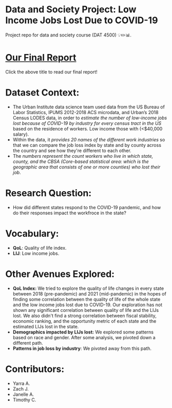 # Data and Society Project: Low Income Jobs Lost Due to COVID-19 
Project repo for data and society course (DAT 4500) :bulb::pencil2::bar_chart:.

# [Our Final Report](DAT4500-Final.md)
Click the above title to read our final report!

# Dataset Context:
- The Urban Institute data science team used data from the US Bureau of Labor Statistics, IPUMS 2012-2018 ACS microdata, and Urban’s 2018 Census LODES data, in order to *estimate the number of low-income jobs lost because of COVID-19 by industry for every census tract in the US* based on the residence of workers. Low income those with (<$40,000 salary).
- Within the data, it *provides 20 names of the different work industries* so that we can compare the job loss index by state and by county across the country and see how they're different to each other. 
- The *numbers represent the count workers who live in which state, county, and the CBSA (Core-based statistical area: which is the geographic area  that consists of one or more counties) who lost their job*.

# Research Question:
- How did different states respond to the COVID-19 pandemic, and how do their responses impact the workfroce in the state?

# Vocabulary:
- **QoL**: Quality of life index.
- **LIJ**: Low income jobs.

# Other Avenues Explored:
- **QoL Index:** We tried to explore the quality of life changes in every state between 2018 (pre-pandemic) and 2021 (mid-pandemic) in the hopes of finding some correlation between the quality of life of the whole state and the low income jobs lost due to COVID-19. Our exploration has not shown any significant correlation between quality of life and the LIJs lost. We also didn't find a strong correlation between fiscal stability, economic ranking, and the opportunity metric of each state and the estimated LIJs lost in the state.
- **Demographics impacted by LIJs lost:** We explored some patterns based on race and gender. After some analysis, we pivoted down a different path.
- **Patterns in job loss by industry**: We pivoted away from this path.

# Contributors:
- Yarra A.
- Zach J.
- Janelle A.
- Timothy C.
